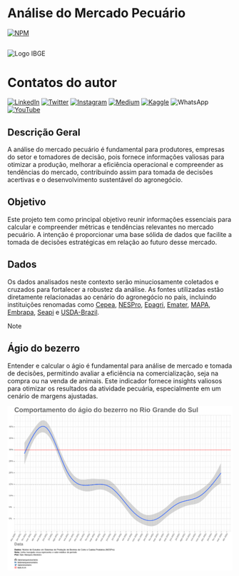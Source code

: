 # Análise do Mercado Pecuário

[![NPM](https://img.shields.io/npm/l/react)](https://github.com/italomarquesmonteiro/MercadoPecuario/blob/main/LICENSE)

##

<img style="width:600px; height:250px;" src=".vscode\Graph index\Logo-MercadoPecuario.PNG" alt="Logo IBGE">

# Contatos do autor

[![LinkedIn](https://img.shields.io/badge/LinkedIn-0077B5?style=for-the-badge&logo=linkedin&logoColor=white)](https://www.linkedin.com/in/italomarquesmonteiro/)
[![Twitter](https://img.shields.io/badge/X-%23000000.svg?style=for-the-badge&logo=X&logoColor=white)](https://twitter.com/italommonteiro)
[![Instagram](https://img.shields.io/badge/Instagram-E4405F?style=for-the-badge&logo=instagram&logoColor=white)](https://instagram.com/italo.m.m)
[![Medium](https://img.shields.io/badge/Medium-12100E?style=for-the-badge&logo=medium&logoColor=white)](https://medium.com/@italomarquesmonteiro)
[![Kaggle](https://img.shields.io/badge/Kaggle-035a7d?style=for-the-badge&logo=kaggle&logoColor=white)](https://www.kaggle.com/talomarquesmonteiro)
![WhatsApp](https://img.shields.io/badge/WhatsApp-25D366?style=for-the-badge&logo=whatsapp&logoColor=white)
[![YouTube](https://img.shields.io/badge/YouTube-FF0000?style=for-the-badge&logo=youtube&logoColor=white)](https://www.youtube.com/channel/UCB_lseG8dAbdjuemJv-nHXw)

## Descrição Geral

A análise do mercado pecuário é fundamental para produtores, empresas do setor e tomadores de decisão, pois fornece informações valiosas para otimizar a produção, melhorar a eficiência operacional e compreender as tendências do mercado, contribuindo assim para tomada de decisões acertivas e o desenvolvimento sustentável do agronegócio.


## Objetivo

Este projeto tem como principal objetivo reunir informações essenciais para calcular e compreender métricas e tendências relevantes no mercado pecuário. A intenção é proporcionar uma base sólida de dados que facilite a tomada de decisões estratégicas em relação ao futuro desse mercado.


## Dados

Os dados analisados neste contexto serão minuciosamente coletados e cruzados para fortalecer a robustez da análise. As fontes utilizadas estão diretamente relacionadas ao cenário do agronegócio no país, incluindo instituições renomadas como [Cepea](https://www.cepea.esalq.usp.br/br), [NESPro](https://www.ufrgs.br/nespro/), [Epagri](https://cepa.epagri.sc.gov.br/), [Emater](https://www.emater.tche.br/site/index.php), [MAPA](https://www.gov.br/agricultura/pt-br), [Embrapa](https://www.embrapa.br/), [Seapi](https://www.agricultura.rs.gov.br/inicial) e [USDA-Brazil](https://usdabrazil.org.br/).

> [!NOTE]
> 

## Ágio do bezerro


Entender e calcular o ágio é fundamental para análise de mercado e tomada de decisões, permitindo avaliar a eficiência na comercialização, seja na compra ou na venda de animais. Este indicador fornece insights valiosos para otimizar os resultados da atividade pecuária, especialmente em um cenário de margens ajustadas.

<img style="width:px; height:px;" src=".vscode/Graph index/AgioBezerro.png" alt="Ágio Bezerro">

